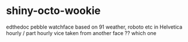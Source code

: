 shiny-octo-wookie
=================

edthedoc pebble watchface based on 91 weather, roboto etc in Helvetica
hourly / part hourly vice taken from another face ?? which one
